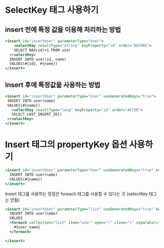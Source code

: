 # SelectKey 태그 사용하기

## insert 전에 특정 값을 이용해 처리하는 방법

```xml
<insert id="insertUser" parameterType="User">
	<selectKey resultType="string" keyProperty="id" order="BEFORE">
  	SELECT MAX(id)+1 FROM user
  </selectKey>
  INSERT INTO user(id, name)
  VALUES(#{id}, #{name})
</insert>
```

## Insert 후에 특정값을 사용하는 방법

 ```xml
<insert id="insertUser" parameterType="User" useGeneratedKeys="true">
  INSERT INTO user(name)
  VALUES(#{name})
	<selectKey resultType="long" keyProperty="id" order="AFTER">
  	SELECT LAST_INSERT_ID()
  </selectKey>
</insert>
 ```



# Insert 태그의 propertyKey 옵션 사용하기

```xml
<insert id="insertUser" parameterType="User" useGeneratedKeys="true" keyProperty="id">
  INSERT INTO user(name)
  VALUES(#{name})
</insert>
```

Insert 태그를 사용하는 장점은 foreach 태그를 사용할 수 있다는 것 (selectKey 태그는 안됨)

```xml
<insert id="insertUser" parameterType="list" useGeneratedKeys="true" keyProperty="id">
  INSERT INTO user(name)
  VALUES
  <foreach collection="list" item="user" open="(" close=")" separator=",">
    #{user.name}
  </foreach>
  
</insert>
```


